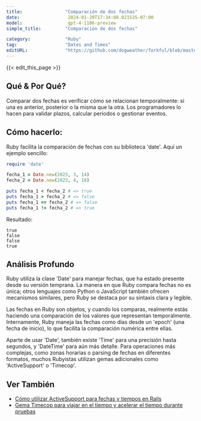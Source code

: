 ```yaml
---
title:                "Comparación de dos fechas"
date:                  2024-01-20T17:34:08.021535-07:00
model:                 gpt-4-1106-preview
simple_title:         "Comparación de dos fechas"

category:             "Ruby"
tag:                  "Dates and Times"
editURL:              "https://github.com/dogweather/forkful/blob/master/content/es/ruby/comparing-two-dates.md"
---
```


{{< edit_this_page >}}

## Qué & Por Qué?
Comparar dos fechas es verificar cómo se relacionan temporalmente: si una es anterior, posterior o la misma que la otra. Los programadores lo hacen para validar plazos, calcular períodos o gestionar eventos.

## Cómo hacerlo:
Ruby facilita la comparación de fechas con su biblioteca 'date'. Aquí un ejemplo sencillo:

```Ruby
require 'date'

fecha_1 = Date.new(2023, 3, 14)
fecha_2 = Date.new(2023, 4, 18)

puts fecha_1 < fecha_2 # => true
puts fecha_1 > fecha_2 # => false
puts fecha_1 == fecha_2 # => false
puts fecha_1 != fecha_2 # => true
```

Resultado:
```
true
false
false
true
```

## Análisis Profundo
Ruby utiliza la clase 'Date' para manejar fechas, que ha estado presente desde su versión temprana. La manera en que Ruby compara fechas no es única; otros lenguajes como Python o JavaScript también ofrecen mecanismos similares, pero Ruby se destaca por su sintaxis clara y legible.

Las fechas en Ruby son objetos, y cuando los comparas, realmente estás haciendo una comparación de los valores que representan temporalmente. Internamente, Ruby maneja las fechas como días desde un 'epoch' (una fecha de inicio), lo que facilita la comparación numérica entre ellas.

Aparte de usar 'Date', también existe 'Time' para una precisión hasta segundos, y 'DateTime' para aún más detalle. Para operaciones más complejas, como zonas horarias o parsing de fechas en diferentes formatos, muchos Rubyistas utilizan gemas adicionales como 'ActiveSupport' o 'Timecop'.

## Ver También
- [Cómo utilizar ActiveSupport para fechas y tiempos en Rails](https://guides.rubyonrails.org/active_support_core_extensions.html#extensions-to-date)
- [Gema Timecop para viajar en el tiempo y acelerar el tiempo durante pruebas](https://github.com/travisjeffery/timecop)
